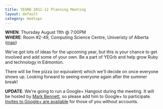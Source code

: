 ```yaml
---
title: YEGRB 2011-12 Planning Meeting
layout: default
category: meetups
---
```


**WHEN**: Thursday August 11th @ 7:00PM  
**WHERE**: Room #2-49, Computing Science Centre, Univeristy of Alberta ([map](http://www.campusmap.ualberta.ca/index.cfm?campus=1&sector=2&feature=25))

We've got lots of ideas for the upcoming year, but this is your chance to get involved and add some of your own. Be a part of YEGrb  and help grow Ruby and technology in Edmonton.

There will be free pizza (or equivalent) which we'll decide on once everyone shows up. Looking forward to seeing everyone again after the summer break!

**UPDATE**: We're going to run a Google+ Hangout during the meeting. It will be hosted by [Mark Bennett](https://plus.google.com/104431949275766772757/about), so please add him to Google+ to participate. [Invites to Google+ are available](https://plus.google.com/_/notifications/ngemlink?path=%2F%3Fgpinv%3D7GgcH58wMYI%3A1yQt4k78FQ8) for those of you without accounts.

